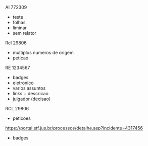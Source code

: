 AI 772309

-   teste
-   folhas
-   liminar
-   sem relator

Rcl 29806

-   multiplos numeros de origem
-   peticao

RE 1234567

-   badges
-   eletronico
-   varios assuntos
-   links + descricao
-   julgador (decisao)

RCL 29806

-   peticoes

https://portal.stf.jus.br/processos/detalhe.asp?incidente=4317456

-   badges
